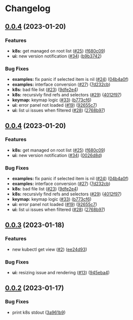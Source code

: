 # Changelog

## [0.0.4](https://github.com/FrangipaneTeam/bean/compare/v0.0.3...v0.0.4) (2023-01-20)


### Features

* **k8s:** get managed on root list ([#25](https://github.com/FrangipaneTeam/bean/issues/25)) ([f680c09](https://github.com/FrangipaneTeam/bean/commit/f680c09f4481042ad6a3cd1a73494f3ca8525d7d))
* **ui:** new version notification ([#34](https://github.com/FrangipaneTeam/bean/issues/34)) ([b9b3742](https://github.com/FrangipaneTeam/bean/commit/b9b37429685ba3f04d77d2b29313f2816de333cc))


### Bug Fixes

* **examples:** fix panic if selected item is nil ([#24](https://github.com/FrangipaneTeam/bean/issues/24)) ([04b4a0f](https://github.com/FrangipaneTeam/bean/commit/04b4a0fd69a8ed545a6dec214a1dc70c5a5999ca))
* **examples:** interface conversion ([#27](https://github.com/FrangipaneTeam/bean/issues/27)) ([7d232cb](https://github.com/FrangipaneTeam/bean/commit/7d232cb372b0ab6c567e639a7df1897fc484bae1))
* **k8s:** bad file list ([#23](https://github.com/FrangipaneTeam/bean/issues/23)) ([9dfe2e4](https://github.com/FrangipaneTeam/bean/commit/9dfe2e44121e527d7595078a25c876c0b4cf6903))
* **k8s:** recursivly find refs and selectors ([#29](https://github.com/FrangipaneTeam/bean/issues/29)) ([4012f97](https://github.com/FrangipaneTeam/bean/commit/4012f974ee80792f2b6412a5b3e2a07dae61c583))
* **keymap:** keymap logic ([#33](https://github.com/FrangipaneTeam/bean/issues/33)) ([b773cf6](https://github.com/FrangipaneTeam/bean/commit/b773cf66f7879af2859ba2cc7d28e8e730a26c7f))
* **ui:** error panel not loaded ([#19](https://github.com/FrangipaneTeam/bean/issues/19)) ([92655c7](https://github.com/FrangipaneTeam/bean/commit/92655c716e20be46bc6dd0315effad5c46ea4d6e))
* **ui:** list ui issues when filtered ([#28](https://github.com/FrangipaneTeam/bean/issues/28)) ([2768b97](https://github.com/FrangipaneTeam/bean/commit/2768b970a23b4322e714bf77006da8d38837c423))

## [0.0.4](https://github.com/FrangipaneTeam/bean/compare/v0.0.3...v0.0.4) (2023-01-20)


### Features

* **k8s:** get managed on root list ([#25](https://github.com/FrangipaneTeam/bean/issues/25)) ([f680c09](https://github.com/FrangipaneTeam/bean/commit/f680c09f4481042ad6a3cd1a73494f3ca8525d7d))
* **ui:** new version notification ([#34](https://github.com/FrangipaneTeam/bean/issues/34)) ([0026d8d](https://github.com/FrangipaneTeam/bean/commit/0026d8d140bed6c98679c55fe0b380a5f837c846))


### Bug Fixes

* **examples:** fix panic if selected item is nil ([#24](https://github.com/FrangipaneTeam/bean/issues/24)) ([04b4a0f](https://github.com/FrangipaneTeam/bean/commit/04b4a0fd69a8ed545a6dec214a1dc70c5a5999ca))
* **examples:** interface conversion ([#27](https://github.com/FrangipaneTeam/bean/issues/27)) ([7d232cb](https://github.com/FrangipaneTeam/bean/commit/7d232cb372b0ab6c567e639a7df1897fc484bae1))
* **k8s:** bad file list ([#23](https://github.com/FrangipaneTeam/bean/issues/23)) ([9dfe2e4](https://github.com/FrangipaneTeam/bean/commit/9dfe2e44121e527d7595078a25c876c0b4cf6903))
* **k8s:** recursivly find refs and selectors ([#29](https://github.com/FrangipaneTeam/bean/issues/29)) ([4012f97](https://github.com/FrangipaneTeam/bean/commit/4012f974ee80792f2b6412a5b3e2a07dae61c583))
* **keymap:** keymap logic ([#33](https://github.com/FrangipaneTeam/bean/issues/33)) ([b773cf6](https://github.com/FrangipaneTeam/bean/commit/b773cf66f7879af2859ba2cc7d28e8e730a26c7f))
* **ui:** error panel not loaded ([#19](https://github.com/FrangipaneTeam/bean/issues/19)) ([92655c7](https://github.com/FrangipaneTeam/bean/commit/92655c716e20be46bc6dd0315effad5c46ea4d6e))
* **ui:** list ui issues when filtered ([#28](https://github.com/FrangipaneTeam/bean/issues/28)) ([2768b97](https://github.com/FrangipaneTeam/bean/commit/2768b970a23b4322e714bf77006da8d38837c423))

## [0.0.3](https://github.com/FrangipaneTeam/bean/compare/v0.0.2...v0.0.3) (2023-01-18)


### Features

* new kubectl get view ([#2](https://github.com/FrangipaneTeam/bean/issues/2)) ([ee24d93](https://github.com/FrangipaneTeam/bean/commit/ee24d9315cf6c7556b2d05388b19341f98e9c152))


### Bug Fixes

* **ui:** resizing issue and rendering ([#13](https://github.com/FrangipaneTeam/bean/issues/13)) ([945eba4](https://github.com/FrangipaneTeam/bean/commit/945eba4cbd7ce93a6d49d9cadf6296b408208399))

## [0.0.2](https://github.com/FrangipaneTeam/bean/compare/v0.0.1...v0.0.2) (2023-01-17)


### Bug Fixes

* print k8s stdout ([3a961b9](https://github.com/FrangipaneTeam/bean/commit/3a961b9453d9a84e7398f7056cf5ce225a714b7c))
